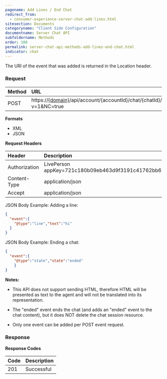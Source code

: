 ```yaml
---
pagename: Add Lines / End Chat
redirect_from:
  - consumer-experience-server-chat-add-lines.html
sitesection: Documents
categoryname: "Client Side Configuration"
documentname: Server Chat API
subfoldername: Methods
order: 100
permalink: server-chat-api-methods-add-lines-end-chat.html
indicator: chat
---
```


The URI of the event that was added is returned in the Location header.

### Request

| Method | URL |
| :--- | :--- |
| POST | https://[{domain}](/agent-domain-domain-api.html)/api/account/{accountId}/chat/{chatId}/events?v=1&NC=true |

**Formats**

- XML
- JSON

**Request Headers**

| Header | Description |
| :--- | :--- |
| Authorization | LivePerson appKey=721c180b09eb463d9f3191c41762bb68 |
| Content-Type | application/json |
| Accept | application/json |

JSON Body Example: Adding a line:

```json
{
  "event":{
    "@type":"line","text":"hi"
  }
}
```

JSON Body Example: Ending a chat:

```json
{
  "event":{
    "@type":"state","state":"ended"
    }
}
```

**Notes:**

- This API does not support sending HTML, therefore HTML will be presented as text to the agent and will not be translated into its representation.

- The "ended" event ends the chat (and adds an "ended" event to the chat content), but it does NOT delete the chat session resource.

- Only one event can be added per POST event request.

### Response

**Response Codes**

| Code | Description |
| :--- | :--- |
| 201 | Successful |
